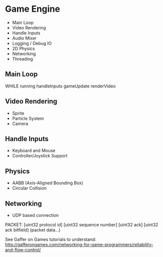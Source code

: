 Game Engine
===========

- Main Loop
- Video Rendering
- Handle Inputs
- Audio Mixer
- Logging / Debug IO
- 2D Physics
- Networking
- Threading

Main Loop
---------

WHILE running
  handleInputs
  gameUpdate
  renderVideo

Video Rendering
---------------

- Sprite
- Particle System
- Camera

Handle Inputs
-------------

- Keyboard and Mouse
- Controller/Joystick Support

Physics
-------

- AABB (Axis-Aligned Bounding Box)
- Circular Collision

Networking
----------

- UDP based connection

PACKET:
[uint32 protocol id]
[uint32 sequence number]
[uint32 ack]
[uint32 ack bitfield]
(packet data...)

See Gaffer on Games tutorials to understand:
http://gafferongames.com/networking-for-game-programmers/reliability-and-flow-control/


